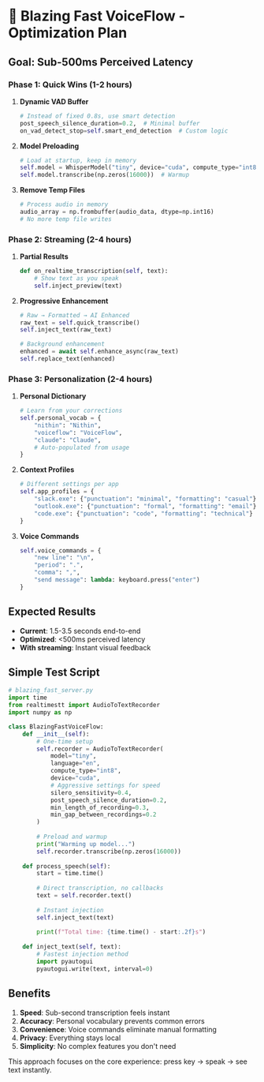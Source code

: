 # 🚀 Blazing Fast VoiceFlow - Optimization Plan

## Goal: Sub-500ms Perceived Latency

### Phase 1: Quick Wins (1-2 hours)

1. **Dynamic VAD Buffer**
   ```python
   # Instead of fixed 0.8s, use smart detection
   post_speech_silence_duration=0.2,  # Minimal buffer
   on_vad_detect_stop=self.smart_end_detection  # Custom logic
   ```

2. **Model Preloading**
   ```python
   # Load at startup, keep in memory
   self.model = WhisperModel("tiny", device="cuda", compute_type="int8")
   self.model.transcribe(np.zeros(16000))  # Warmup
   ```

3. **Remove Temp Files**
   ```python
   # Process audio in memory
   audio_array = np.frombuffer(audio_data, dtype=np.int16)
   # No more temp file writes
   ```

### Phase 2: Streaming (2-4 hours)

1. **Partial Results**
   ```python
   def on_realtime_transcription(self, text):
       # Show text as you speak
       self.inject_preview(text)
   ```

2. **Progressive Enhancement**
   ```python
   # Raw → Formatted → AI Enhanced
   raw_text = self.quick_transcribe()
   self.inject_text(raw_text)
   
   # Background enhancement
   enhanced = await self.enhance_async(raw_text)
   self.replace_text(enhanced)
   ```

### Phase 3: Personalization (2-4 hours)

1. **Personal Dictionary**
   ```python
   # Learn from your corrections
   self.personal_vocab = {
       "nithin": "Nithin",
       "voiceflow": "VoiceFlow",
       "claude": "Claude",
       # Auto-populated from usage
   }
   ```

2. **Context Profiles**
   ```python
   # Different settings per app
   self.app_profiles = {
       "slack.exe": {"punctuation": "minimal", "formatting": "casual"},
       "outlook.exe": {"punctuation": "formal", "formatting": "email"},
       "code.exe": {"punctuation": "code", "formatting": "technical"}
   }
   ```

3. **Voice Commands**
   ```python
   self.voice_commands = {
       "new line": "\n",
       "period": ".",
       "comma": ",",
       "send message": lambda: keyboard.press("enter")
   }
   ```

## Expected Results

- **Current**: 1.5-3.5 seconds end-to-end
- **Optimized**: <500ms perceived latency
- **With streaming**: Instant visual feedback

## Simple Test Script

```python
# blazing_fast_server.py
import time
from realtimestt import AudioToTextRecorder
import numpy as np

class BlazingFastVoiceFlow:
    def __init__(self):
        # One-time setup
        self.recorder = AudioToTextRecorder(
            model="tiny",
            language="en",
            compute_type="int8",
            device="cuda",
            # Aggressive settings for speed
            silero_sensitivity=0.4,
            post_speech_silence_duration=0.2,
            min_length_of_recording=0.3,
            min_gap_between_recordings=0.2
        )
        
        # Preload and warmup
        print("Warming up model...")
        self.recorder.transcribe(np.zeros(16000))
        
    def process_speech(self):
        start = time.time()
        
        # Direct transcription, no callbacks
        text = self.recorder.text()
        
        # Instant injection
        self.inject_text(text)
        
        print(f"Total time: {time.time() - start:.2f}s")
        
    def inject_text(self, text):
        # Fastest injection method
        import pyautogui
        pyautogui.write(text, interval=0)
```

## Benefits

1. **Speed**: Sub-second transcription feels instant
2. **Accuracy**: Personal vocabulary prevents common errors  
3. **Convenience**: Voice commands eliminate manual formatting
4. **Privacy**: Everything stays local
5. **Simplicity**: No complex features you don't need

This approach focuses on the core experience: press key → speak → see text instantly.